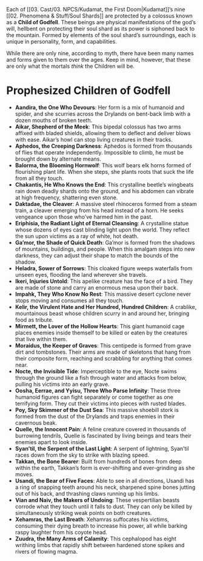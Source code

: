 Each of [[03. Cast/03. NPCS/Kudamat, the First Doom\|Kudamat]]’s nine [[02. Phenomena & Stuff/Soul Shards]] are protected by a colossus known as a **Child of Godfell**. These beings are physical manifestations of the god’s will, hellbent on protecting their soul shard as its power is siphoned back to the mountain. Formed by elements of the soul shard’s surroundings, each is unique in personality, form, and capabilities.

While there are only nine, according to myth, there have been many names and forms given to them over the ages. Keep in mind, however, that these are only what the mortals *think* the Children will be.

# Prophesized Children of Godfell
- **Aandira, the One Who Devours**: Her form is a mix of humanoid and spider, and she scurries across the Drylands on bent-back limb with a dozen mouths of broken teeth.
- **Aikar, Shepherd of the Meek**: This bipedal colossus has two arms affixed with bladed shields, allowing them to deflect and deliver blows with ease. Aikar’s howl can stop living creatures in their tracks.
- **Aphedos, the Creeping Darkness**: Aphedos is formed from thousands of flies that operate independently. Impossible to climb, he must be brought down by alternate means.
- **Balorma, the Blooming Hornwolf**: This wolf bears elk horns formed of flourishing plant life. When she steps, she plants roots that suck the life from all they touch.
- **Chakantis, He Who Knows the End**: This crystalline beetle’s wingbeats rain down deadly shards onto the ground, and his abdomen can vibrate at high frequency, shattering even stone.
- **Daktadae, the Cleaver**: A massive steel rhinoceros formed from a steam train, a cleaver emerging from his head instead of a horn. He seeks vengeance upon those who’ve harmed him in the past.
- **Eriphisia, the Radiant Light of Eternal Cleansing**: A crystalline statue whose dozens of eyes cast blinding light upon the world. They reflect the sun upon victims as a ray of white, hot death.
- **Ga’mor, the Shade of Quick Death**: Ga’mor is formed from the shadows of mountains, buildings, and people. When this amalgam steps into new darkness, they can adjust their shape to match the bounds of the shadow.
- **Heladra, Sower of Sorrows**: This cloaked figure weeps waterfalls from unseen eyes, flooding the land wherever she travels.
- **Ikeri, Injuries Untold**: This apelike creature has the face of a bird. They are made of stone and carry an enormous mesa upon their back.
- **Impahk, They Who Know No Rest**: This massive desert cyclone never stops moving and consumes all they touch.
- **Kelir, the Virulent Hate and Her Hundred, Hundred Children**: A crablike, mountainous beast whose children scurry in and around her, bringing food as tribute.
- **Mirmett, the Lover of the Hollow Hearts**: This giant humanoid cage places enemies inside themself to be killed or eaten by the creatures that live within them.
- **Moraidus, the Keeper of Graves**: This centipede is formed from grave dirt and tombstones. Their arms are made of skeletons that hang from their composite form, reaching and scrabbling for anything that comes near.
- **Nocte, the Invisible Tide**: Imperceptible to the eye, Nocte swims through the ground like a fish through water and attacks from below, pulling his victims into an early grave.
- **Oosha, Eerrae, and Yyisu, Three Who Parse Infinity**: These three humanoid figures can fight separately or come together as one terrifying form. They cut their victims into pieces with rusted blades.
- **Poy, Sky Skimmer of the Dust Sea**: This massive shoebill stork is formed from the dust of the Drylands and traps enemies in their cavernous beak.
- **Quelle, the Innocent Pain**: A feline creature covered in thousands of burrowing tendrils, Quelle is fascinated by living beings and tears their enemies apart to look inside.
- **Syan’til, the Serpent of the Last Light**: A serpent of lightning, Syan’til races down from the sky to strike with blazing speed.
- **Takkan, the Bone Bearer**: Built from hundreds of bones from deep within the earth, Takkan’s form is ever-shifting and ever-grinding as she moves.
- **Usandi, the Bear of Five Faces**: Able to see in all directions, Usandi has a ring of snapping teeth around his neck, sharpened spine bones jutting out of his back, and thrashing claws running up his limbs.
- **Vian and Naiv, the Makers of Undoing**: These vespertilian beasts corrode what they touch until it falls to dust. They can only be killed by simultaneously striking weak points on both creatures.
- **Xehamras, the Last Breath**: Xehamras suffocates his victims, consuming their dying breath to increase his power, all while barking raspy laughter from his coyote head.
- **Zuudra, the Many Arms of Calamity**: This cephalopod has eight writhing limbs that rapidly shift between hardened stone spikes and rivers of flowing magma.